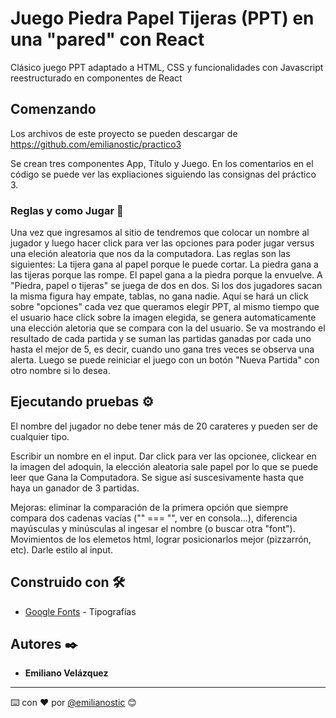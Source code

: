 # Juego Piedra Papel Tijeras (PPT) en una "pared" con React

Clásico juego PPT adaptado a HTML, CSS y funcionalidades con Javascript reestructurado en componentes de React

## Comenzando 

Los archivos de este proyecto se pueden descargar de  https://github.com/emilianostic/practico3


Se crean tres componentes App, Título y Juego. En los comentarios en el código se puede ver las expliaciones siguiendo las consignas del práctico 3.

### Reglas y como Jugar 🔧

Una vez que ingresamos al sitio de  tendremos que colocar un nombre al jugador y luego hacer click para ver las opciones para poder jugar versus una eleción aleatoria que nos da la computadora. Las reglas son las siguientes:
La tijera gana al papel porque le puede cortar.
La piedra gana a las tijeras porque las rompe.
El papel gana a la piedra porque la envuelve.
A "Piedra, papel o tijeras" se juega de dos en dos.
Si los dos jugadores sacan la misma figura hay empate, tablas, no gana nadie. 
Aquí se hará un click sobre "opciones" cada vez que queramos elegir PPT, al mismo tiempo que el usuario hace click sobre la imagen elegida, se genera automaticamente una elección aletoria que se compara con la del usuario. Se va mostrando el resultado de cada partida y se suman las partidas ganadas por cada uno hasta el mejor de 5, es decir, cuando uno gana tres veces se observa una alerta. Luego se puede reiniciar el juego con un botón "Nueva Partida" con otro nombre si lo desea. 


## Ejecutando pruebas ⚙️
El nombre del jugador no debe tener más de 20 carateres y pueden ser de cualquier tipo.

 Escribir un nombre en el input. Dar click para ver las opcionee, clickear en la imagen del adoquin, la elección aleatoria sale papel por lo que se puede leer que Gana la Computadora. Se sigue así suscesivamente hasta que haya un ganador de 3 partidas.


Mejoras: eliminar la comparación de la primera opción que siempre compara dos cadenas vacías ("" === "", ver en consola...), diferencia mayúsculas y minúsculas al ingesar el nombre (o buscar otra "font").
Movimientos de los elemetos html, lograr posicionarlos mejor (pizzarrón, etc).  Darle estilo al input.


## Construido con 🛠️

* [Google Fonts](https://fonts.googleapis.com ) - Tipografías 


## Autores ✒️

* **Emiliano Velázquez** 

---
⌨️ con ❤️ por [@emilianostic](https://github.com/emilianostic/sobre-mi/) 😊
